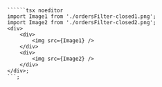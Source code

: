 ```tsx { "file": "./OrdersFilterClosedPage.tsx" }

``````tsx noeditor
import Image1 from './ordersFilter-closed1.png';
import Image2 from './ordersFilter-closed2.png';
<div>
	<div>
		<img src={Image1} />
	</div>
	<div>
		<img src={Image2} />
	</div>
</div>;
```;
